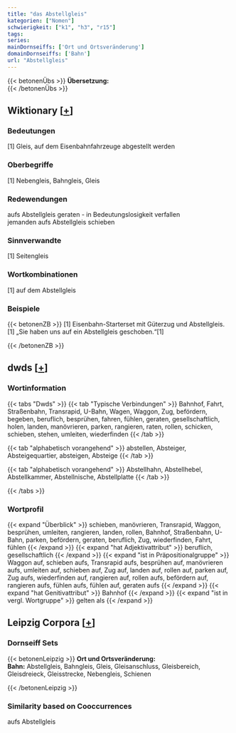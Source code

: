 ```yaml
---
title: "das Abstellgleis"
kategorien: ["Nomen"]
schwierigkeit: ["k1", "h3", "r15"]
tags:
series:
mainDornseiffs: ['Ort und Ortsveränderung']
domainDornseiffs: ['Bahn']
url: "Abstellgleis"
---
```


{{< betonenÜbs >}}
**Übersetzung:**  
{{< /betonenÜbs >}}

## Wiktionary [[+](https://de.wiktionary.org/wiki/Abstellgleis)]

### Bedeutungen
[1] Gleis, auf dem Eisenbahnfahrzeuge abgestellt werden  

### Oberbegriffe
[1] Nebengleis, Bahngleis, Gleis  

### Redewendungen
aufs Abstellgleis geraten - in Bedeutungslosigkeit verfallen  
jemanden aufs Abstellgleis schieben  

### Sinnverwandte
[1] Seitengleis  

### Wortkombinationen
[1] auf dem Abstellgleis  

### Beispiele
{{< betonenZB >}}
[1] Eisenbahn-Starterset mit Güterzug und Abstellgleis.  
[1] „Sie haben uns auf ein Abstellgleis geschoben.“[1]  

{{< /betonenZB >}}


## dwds [[+](https://www.dwds.de/wb/Abstellgleis)]

### Wortinformation
{{< tabs "Dwds" >}}
{{< tab "Typische Verbindungen" >}}
Bahnhof, Fahrt, Straßenbahn, Transrapid, U-Bahn, Wagen, Waggon, Zug, befördern, begeben, beruflich, besprühen, fahren, fühlen, geraten, gesellschaftlich, holen, landen, manövrieren, parken, rangieren, raten, rollen, schicken, schieben, stehen, umleiten, wiederfinden
{{< /tab >}}

{{< tab "alphabetisch vorangehend" >}}
abstellen, Absteiger, Absteigequartier, absteigen, Absteige
{{< /tab >}}

{{< tab "alphabetisch vorangehend" >}}
Abstellhahn, Abstellhebel, Abstellkammer, Abstellnische, Abstellplatte
{{< /tab >}}

{{< /tabs >}}

### Wortprofil
{{< expand "Überblick" >}} schieben, manövrieren, Transrapid, Waggon, besprühen, umleiten, rangieren, landen, rollen, Bahnhof, Straßenbahn, U-Bahn, parken, befördern, geraten, beruflich, Zug, wiederfinden, Fahrt, fühlen {{< /expand >}}
{{< expand "hat Adjektivattribut" >}} beruflich, gesellschaftlich {{< /expand >}}
{{< expand "ist in Präpositionalgruppe" >}} Waggon auf, schieben aufs, Transrapid aufs, besprühen auf, manövrieren aufs, umleiten auf, schieben auf, Zug auf, landen auf, rollen auf, parken auf, Zug aufs, wiederfinden auf, rangieren auf, rollen aufs, befördern auf, rangieren aufs, fühlen aufs, fühlen auf, geraten aufs {{< /expand >}}
{{< expand "hat Genitivattribut" >}} Bahnhof {{< /expand >}}
{{< expand "ist in vergl. Wortgruppe" >}} gelten als {{< /expand >}}

## Leipzig Corpora [[+](https://corpora.uni-leipzig.de/en/res?word=Abstellgleis&corpusId=deu_newscrawl-public_2018)]

### Dornseiff Sets
{{< betonenLeipzig >}}
**Ort und Ortsveränderung:**  
**Bahn:** Abstellgleis, Bahngleis, Gleis, Gleisanschluss, Gleisbereich, Gleisdreieck, Gleisstrecke, Nebengleis, Schienen  

{{< /betonenLeipzig >}}

### Similarity based on Cooccurrences
aufs Abstellgleis

